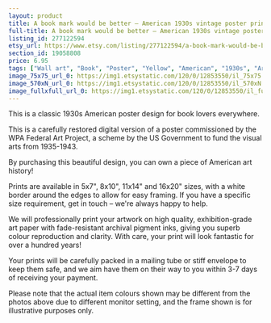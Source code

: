 ```yaml
---
layout: product
title: A book mark would be better – American 1930s vintage poster print, wall art for book lovers
full-title: A book mark would be better – American 1930s vintage poster print, wall art for book lovers
listing_id: 277122594
etsy_url: https://www.etsy.com/listing/277122594/a-book-mark-would-be-better-american?utm_source=thedoveandtheseagull&utm_medium=api&utm_campaign=api
section_id: 19058808
price: 6.95
tags: ["Wall art", "Book", "Poster", "Yellow", "American", "1930s", "Art print", "Book lovers", "Funny", "Book mark", "Retro", "Federal Art Project", "Vintage"]
image_75x75_url_0: https://img1.etsystatic.com/120/0/12853550/il_75x75.1012650759_mbij.jpg
image_570xN_url_0: https://img1.etsystatic.com/120/0/12853550/il_570xN.1012650759_mbij.jpg
image_fullxfull_url_0: https://img1.etsystatic.com/120/0/12853550/il_fullxfull.1012650759_mbij.jpg
---
```

This is a classic 1930s American poster design for book lovers everywhere. 

This is a carefully restored digital version of a poster commissioned by the WPA Federal Art Project, a scheme by the US Government to fund the visual arts from 1935-1943.

By purchasing this beautiful design, you can own a piece of American art history!

Prints are available in 5x7&quot;, 8x10&quot;, 11x14&quot; and 16x20&quot; sizes, with a white border around the edges to allow for easy framing. If you have a specific size requirement, get in touch – we&#39;re always happy to help.

We will professionally print your artwork on high quality, exhibition-grade art paper with fade-resistant archival pigment inks, giving you superb colour reproduction and clarity. With care, your print will look fantastic for over a hundred years!

Your prints will be carefully packed in a mailing tube or stiff envelope to keep them safe, and we aim have them on their way to you within 3-7 days of receiving your payment.

Please note that the actual item colours shown may be different from the photos above due to different monitor setting, and the frame shown is for illustrative purposes only.
